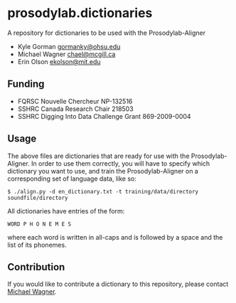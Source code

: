 prosodylab.dictionaries
=======================

A repository for dictionaries to be used with the Prosodylab-Aligner

* Kyle Gorman <gormanky@ohsu.edu>
* Michael Wagner <chael@mcgill.ca>
* Erin Olson <ekolson@mit.edu>

## Funding

* FQRSC Nouvelle Chercheur NP-132516
* SSHRC Canada Research Chair 218503
* SSHRC Digging Into Data Challenge Grant 869-2009-0004

## Usage

The above files are dictionaries that are ready for use with the Prosodylab-Aligner. In order to use them correctly, you will have to specify which dictionary you want to use, and train the Prosodylab-Aligner on a corresponding set of language data, like so:

    $ ./align.py -d en_dictionary.txt -t training/data/directory soundfile/directory

All dictionaries have entries of the form:

    WORD P H O N E M E S

where each word is written in all-caps and is followed by a space and the list of its phonemes.

## Contribution

If you would like to contribute a dictionary to this repository, please contact [Michael Wagner](mailto:chael@mcgill.ca).
